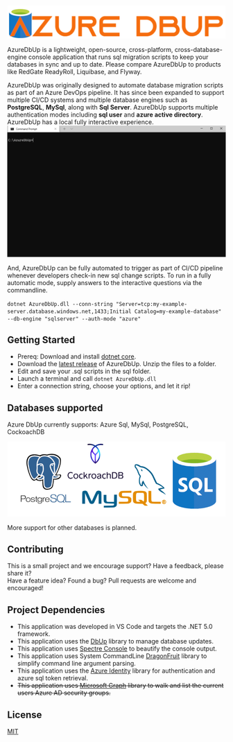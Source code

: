 ![Azure DbUp Logo](./img/AzureDbUp-logo.png)

AzureDbUp is a lightweight, open-source, cross-platform, cross-database-engine console application that runs sql migration scripts to keep your databases in sync and up to date. Please compare AzureDbUp to products like RedGate ReadyRoll, Liquibase, and Flyway.    

AzureDbUp was originally designed to automate database migration scripts as part of an Azure DevOps pipeline.  It has since been expanded to support multiple CI/CD systems and multiple database engines such as **PostgreSQL**, **MySql**, along with **Sql Server**.  AzureDbUp supports multiple authentication modes including **sql user** and **azure active directory**.  AzureDbUp has a local fully interactive experience. 
 ![Azure DbUp demo](./img/AzureDbUp-demo.gif)

And, AzureDbUp can be fully automated to trigger as part of CI/CD pipeline whenever developers check-in new sql change scripts.  To run in a fully automatic mode, supply answers to the interactive questions via the commandline. 

`dotnet AzureDbUp.dll --conn-string "Server=tcp:my-example-server.database.windows.net,1433;Initial Catalog=my-example-database" --db-engine "sqlserver" --auth-mode "azure"`

## Getting Started 
 - Prereq: Download and install [dotnet core](https://dotnet.microsoft.com/download).
 - Download the [latest release](https://github.com/TroyWitthoeft/AzureDbUp/releases/download/release-latest/release-latest.zip) of AzureDbUp. Unzip the files to a folder.
 - Edit and save your .sql scripts in the sql folder. 
 - Launch a terminal and call `dotnet AzureDbUp.dll`
 - Enter a connection string, choose your options, and let it rip!


## Databases supported

Azure DbUp currently supports: Azure Sql, MySql, PostgreSQL, CockoachDB 

![Azure DbUp databases](./img/AzureDbUp-databases.png)

More support for other databases is planned. 
## Contributing

This is a small project and we encourage support?  Have a feedback, please share it?  
Have a feature idea? Found a bug?  Pull requests are welcome and encouraged! 

## Project Dependencies

 - This application was developed in VS Code and targets the .NET 5.0 framework.
 - This application uses the [DbUp](https://dbup.readthedocs.io/) library to manage database updates. 
 - This application uses [Spectre Console](https://github.com/spectreconsole/spectre.console) to beautify the console output.
 - This application uses System CommandLine [DragonFruit](https://github.com/dotnet/command-line-api/wiki) library to simplify command line argument parsing.
 - This application uses the [Azure Identity](https://github.com/Azure/azure-sdk-for-net/blob/main/sdk/identity/Azure.Identity/README.md) library for authentication and azure sql token retrieval.
 - ~~This application uses [Microsoft Graph](https://docs.microsoft.com/en-us/graph/overview) library to walk and list the current users Azure AD security groups.~~


## License
[MIT](https://choosealicense.com/licenses/mit/)

